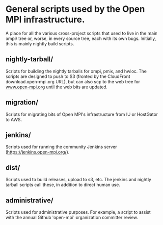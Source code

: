 # General scripts used by the Open MPI infrastructure.

A place for all the various cross-project scripts that used to live in
the main ompi/ tree or, worse, in every source tree, each with its own
bugs.  Initially, this is mainly nightly build scripts.

## nightly-tarball/

Scripts for building the nightly tarballs for ompi, pmix, and hwloc.
The scripts are designed to push to S3 (fronted by the CloudFront
download.open-mpi.org URL), but can also scp to the web tree for
www.open-mpi.org until the web bits are updated.

## migration/

Scripts for migrating bits of Open MPI's infrastructure from IU or
HostGator to AWS.

## jenkins/

Scripts used for running the community Jenkins server
(https://jenkins.open-mpi.org/).

## dist/

Scripts used to build releases, upload to s3, etc.  The jenkins and
nightly tarball scripts call these, in addition to direct human use.

## administrative/

Scripts used for administrative purposes.  For example, a script to
assist with the annual Github 'open-mpi' organization committer
review.
